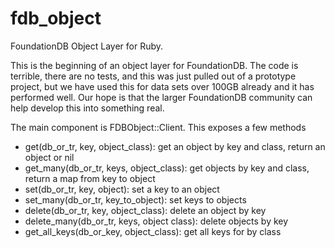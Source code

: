 fdb_object
==========

FoundationDB Object Layer for Ruby.

This is the beginning of an object layer for FoundationDB. The code is terrible,
there are no tests, and this was just pulled out of a prototype project, but we
have used this for data sets over 100GB already and it has performed well. Our hope
is that the larger FoundationDB community can help develop this into something real.

The main component is FDBObject::Client. This exposes a few methods

* get(db_or_tr, key, object_class): get an object by key and class, return an object or nil
* get_many(db_or_tr, keys, object_class): get objects by key and class, return a map from key to object
* set(db_or_tr, key, object): set a key to an object
* set_many(db_or_tr, key_to_object): set keys to objects
* delete(db_or_tr, key, object_class): delete an object by key
* delete_many(db_or_tr, keys, object class): delete objects by key
* get_all_keys(db_or_key, object_class): get all keys for by class
